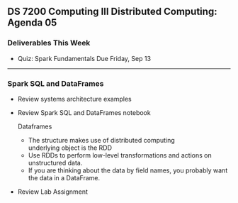 ## DS 7200 Computing III Distributed Computing: Agenda 05

### Deliverables This Week

- Quiz: Spark Fundamentals Due Friday, Sep 13

---

### Spark SQL and DataFrames

- Review systems architecture examples
- Review Spark SQL and DataFrames notebook
  
  Dataframes  
  - The structure makes use of distributed computing  
     underlying object is the RDD
  - Use RDDs to perform low-level transformations and actions on unstructured data.
  - If you are thinking about the data by field names, you probably want the data in a DataFrame.

- Review Lab Assignment

